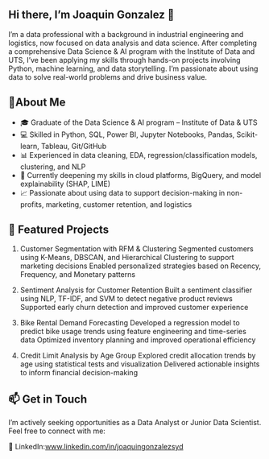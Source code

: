 ## Hi there, I’m Joaquin Gonzalez 👋
I’m a data professional with a background in industrial engineering and logistics, now focused on data analysis and data science. After completing a comprehensive Data Science & AI program with the Institute of Data and UTS, I’ve been applying my skills through hands-on projects involving Python, machine learning, and data storytelling. I’m passionate about using data to solve real-world problems and drive business value.

## 🚀About Me
- 🎓 Graduate of the Data Science & AI program – Institute of Data & UTS
- 💻 Skilled in Python, SQL, Power BI, Jupyter Notebooks, Pandas, Scikit-learn, Tableau, Git/GitHub
- 📊 Experienced in data cleaning, EDA, regression/classification models, clustering, and NLP
- 🌱 Currently deepening my skills in cloud platforms, BigQuery, and model explainability (SHAP, LIME)
- 📈 Passionate about using data to support decision-making in non-profits, marketing, customer retention, and logistics

## 📂 Featured Projects
1. Customer Segmentation with RFM & Clustering
Segmented customers using K-Means, DBSCAN, and Hierarchical Clustering to support marketing decisions
Enabled personalized strategies based on Recency, Frequency, and Monetary patterns

2. Sentiment Analysis for Customer Retention
Built a sentiment classifier using NLP, TF-IDF, and SVM to detect negative product reviews
Supported early churn detection and improved customer experience

3. Bike Rental Demand Forecasting
Developed a regression model to predict bike usage trends using feature engineering and time-series data
Optimized inventory planning and improved operational efficiency

4. Credit Limit Analysis by Age Group
Explored credit allocation trends by age using statistical tests and visualization
Delivered actionable insights to inform financial decision-making

## 📫 Get in Touch 

I’m actively seeking opportunities as a Data Analyst or Junior Data Scientist.
Feel free to connect with me:

🔗 LinkedIn:www.linkedin.com/in/joaquingonzalezsyd
<!--



**JoaquinG89/JoaquinG89** is a ✨ _special_ ✨ repository because its `README.md` (this file) appears on your GitHub profile.

Here are some ideas to get you started:

- 🔭 I’m currently working on ...
- 🌱 I’m currently learning ...
- 👯 I’m looking to collaborate on ...
- 🤔 I’m looking for help with ...
- 💬 Ask me about ...
- 📫 How to reach me: ...
- 😄 Pronouns: ...
- ⚡ Fun fact: ...
-->
